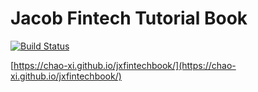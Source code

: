 # Jacob Fintech Tutorial Book

[![Build Status](https://travis-ci.com/Chao-Xi/jxfintechbook.svg?branch=gh-pages)](https://travis-ci.com/Chao-Xi/jxfintechbook)

[https://chao-xi.github.io/jxfintechbook/](https://chao-xi.github.io/jxfintechbook/)